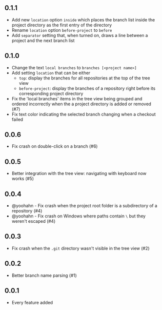 ## 0.1.1
* Add new `location` option `inside` which places the branch list inside the project directory as the first entry of the directory
* Rename `location` option `before-project` to `before`
* Add `separator` setting that, when turned on, draws a line between a project and the next branch list

## 0.1.0
* Change the text `local branches` to `branches [<project name>]`
* Add setting `location` that can be either
  - `top`: display the branches for all repositories at the top of the tree view
  - `before-project`: display the branches of a repository right before its corresponding project directory
* Fix the 'local branches' items in the tree view being grouped and ordered incorrectly when the a project directory is added or removed (#7)
* Fix text color indicating the selected branch changing when a checkout failed

## 0.0.6
* Fix crash on double-click on a branch (#6)

## 0.0.5
* Better integration with the tree view: navigating with keyboard now works (#5)

## 0.0.4
* @yoohahn - Fix crash when the project root folder is a subdirectory of a repository (#4)
* @yoohahn - Fix crash on Windows where paths contain `\` but they weren't escaped (#4)

## 0.0.3
* Fix crash when the `.git` directory wasn't visible in the tree view (#2)

## 0.0.2
* Better branch name parsing (#1)

## 0.0.1
* Every feature added
